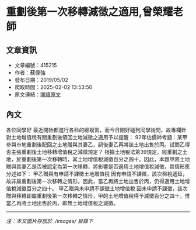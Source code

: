 # 重劃後第一次移轉減徵之適用,曾榮耀老師

## 文章資訊
- 文章編號：415215
- 作者：蘇偉強
- 發布日期：2019/05/02
- 爬取時間：2025-02-02 13:53:50
- 原文連結：[閱讀原文](https://real-estate.get.com.tw/Columns/detail.aspx?no=415215)

## 內文
各位同學好
最近開始都進行各科的總複習，而今日剛好碰到同學詢問，故專欄針對土地增值稅有關重劃後領回土地減徵之適用予以提醒：
92年估價師考題：某甲參與市地重劃後配回之土地贈與其妻乙，嗣後妻乙再將該土地出售於丙。試問乙得否主張重劃後土地移轉增值稅之減徵規定？
根據土地稅法第39規定，經重劃之土地，於重劃後第一次移轉時，其土地增值稅減徵百分之四十。因此，本題甲將土地贈與其妻乙是否被認定為第一次移轉，將影響是否適用土地增值稅減徵，其情形應分述如下：
甲乙贈與有申請不課徵土地增值稅
因有申請不課徵，該次租稅遞延，故非屬重劃後第一次移轉之情形。因此，當乙再將土地出售於丙，仍得適用土地增值稅減徵百分之四十。
甲乙贈與未申請不課徵土地增值稅
因未申請不課徵，該次贈與移轉即屬重劃後第一次移轉之情形，甲的土地增值稅得予減徵百分之四十。惟當乙再將土地出售於丙，即無土地增值稅之減徵。

---
*注：本文圖片存放於 ./images/ 目錄下*
